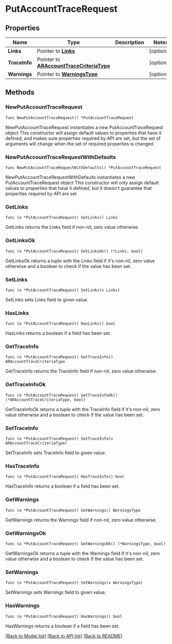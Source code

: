 # PutAccountTraceRequest

## Properties

Name | Type | Description | Notes
------------ | ------------- | ------------- | -------------
**Links** | Pointer to [**Links**](Links.md) |  | [optional] 
**TraceInfo** | Pointer to [**ARAccountTraceCriteriaType**](ARAccountTraceCriteriaType.md) |  | [optional] 
**Warnings** | Pointer to [**WarningsType**](WarningsType.md) |  | [optional] 

## Methods

### NewPutAccountTraceRequest

`func NewPutAccountTraceRequest() *PutAccountTraceRequest`

NewPutAccountTraceRequest instantiates a new PutAccountTraceRequest object
This constructor will assign default values to properties that have it defined,
and makes sure properties required by API are set, but the set of arguments
will change when the set of required properties is changed

### NewPutAccountTraceRequestWithDefaults

`func NewPutAccountTraceRequestWithDefaults() *PutAccountTraceRequest`

NewPutAccountTraceRequestWithDefaults instantiates a new PutAccountTraceRequest object
This constructor will only assign default values to properties that have it defined,
but it doesn't guarantee that properties required by API are set

### GetLinks

`func (o *PutAccountTraceRequest) GetLinks() Links`

GetLinks returns the Links field if non-nil, zero value otherwise.

### GetLinksOk

`func (o *PutAccountTraceRequest) GetLinksOk() (*Links, bool)`

GetLinksOk returns a tuple with the Links field if it's non-nil, zero value otherwise
and a boolean to check if the value has been set.

### SetLinks

`func (o *PutAccountTraceRequest) SetLinks(v Links)`

SetLinks sets Links field to given value.

### HasLinks

`func (o *PutAccountTraceRequest) HasLinks() bool`

HasLinks returns a boolean if a field has been set.

### GetTraceInfo

`func (o *PutAccountTraceRequest) GetTraceInfo() ARAccountTraceCriteriaType`

GetTraceInfo returns the TraceInfo field if non-nil, zero value otherwise.

### GetTraceInfoOk

`func (o *PutAccountTraceRequest) GetTraceInfoOk() (*ARAccountTraceCriteriaType, bool)`

GetTraceInfoOk returns a tuple with the TraceInfo field if it's non-nil, zero value otherwise
and a boolean to check if the value has been set.

### SetTraceInfo

`func (o *PutAccountTraceRequest) SetTraceInfo(v ARAccountTraceCriteriaType)`

SetTraceInfo sets TraceInfo field to given value.

### HasTraceInfo

`func (o *PutAccountTraceRequest) HasTraceInfo() bool`

HasTraceInfo returns a boolean if a field has been set.

### GetWarnings

`func (o *PutAccountTraceRequest) GetWarnings() WarningsType`

GetWarnings returns the Warnings field if non-nil, zero value otherwise.

### GetWarningsOk

`func (o *PutAccountTraceRequest) GetWarningsOk() (*WarningsType, bool)`

GetWarningsOk returns a tuple with the Warnings field if it's non-nil, zero value otherwise
and a boolean to check if the value has been set.

### SetWarnings

`func (o *PutAccountTraceRequest) SetWarnings(v WarningsType)`

SetWarnings sets Warnings field to given value.

### HasWarnings

`func (o *PutAccountTraceRequest) HasWarnings() bool`

HasWarnings returns a boolean if a field has been set.


[[Back to Model list]](../README.md#documentation-for-models) [[Back to API list]](../README.md#documentation-for-api-endpoints) [[Back to README]](../README.md)


